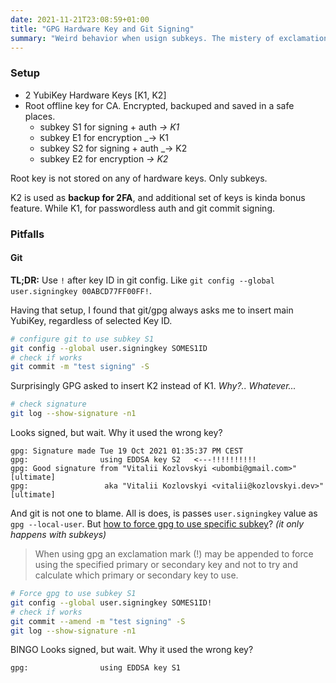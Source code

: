 ```yaml
---
date: 2021-11-21T23:08:59+01:00
title: "GPG Hardware Key and Git Signing"
summary: "Weird behavior when usign subkeys. The mistery of exclamation mark."
---
```


### Setup
- 2 YubiKey Hardware Keys [K1, K2]
- Root offline key for CA. Encrypted, backuped and saved in a safe places.
  - subkey S1 for signing + auth _-> K1_
  - subkey E1 for encryption _-> K1
  - subkey S2 for signing + auth _-> K2
  - subkey E2 for encryption _-> K2_

Root key is not stored on any of hardware keys. Only subkeys.

K2 is used as **backup for 2FA**, and additional set of keys is kinda bonus feature. 
While K1, for passwordless auth and git commit signing.


### Pitfalls 
#### Git
**TL;DR:** Use `!` after key ID in git config. Like `git config --global user.signingkey 00ABCD77FF00FF!`.


Having that setup, I found that git/gpg always asks me to insert main YubiKey, regardless of selected Key ID.
```bash
# configure git to use subkey S1
git config --global user.signingkey SOMES1ID
# check if works
git commit -m "test signing" -S
```

Surprisingly GPG asked to insert K2 instead of K1. _Why?.. Whatever..._ 
```bash
# check signature
git log --show-signature -n1 
```
Looks signed, but wait. Why it used the wrong key?
```
gpg: Signature made Tue 19 Oct 2021 01:35:37 PM CEST
gpg:                using EDDSA key S2   <---!!!!!!!!!!
gpg: Good signature from "Vitalii Kozlovskyi <ubombi@gmail.com>" [ultimate]
gpg:                 aka "Vitalii Kozlovskyi <vitalii@kozlovskyi.dev>" [ultimate]
```
And git is not one to blame. All is does, is passes `user.signingkey` value as `gpg --local-user`. 
But [how to force gpg to use specific subkey](https://www.gnupg.org/documentation/manuals/gnupg/Specify-a-User-ID.html)? _(it only happens with subkeys)_
>When using gpg an exclamation mark (!) may be appended to force using the specified primary or secondary key and not to try and calculate which primary or secondary key to use.

```bash
# Force gpg to use subkey S1
git config --global user.signingkey SOMES1ID!
# check if works
git commit --amend -m "test signing" -S
git log --show-signature -n1
```
BINGO
Looks signed, but wait. Why it used the wrong key?
```
gpg:                using EDDSA key S1
```

